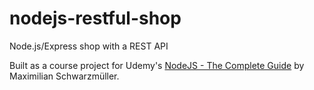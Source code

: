 # nodejs-restful-shop

Node.js/Express shop with a REST API

Built as a course project for Udemy's [NodeJS - The Complete Guide](https://www.udemy.com/course/nodejs-the-complete-guide/) by Maximilian Schwarzmüller.
